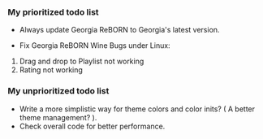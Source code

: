 ### My prioritized todo list

* Always update Georgia ReBORN to Georgia's latest version.

* Fix Georgia ReBORN Wine Bugs under Linux:
01. Drag and drop to Playlist not working
02. Rating not working

### My unprioritized todo list

* Write a more simplistic way for theme colors and color inits? ( A better theme management? ).
* Check overall code for better performance.
